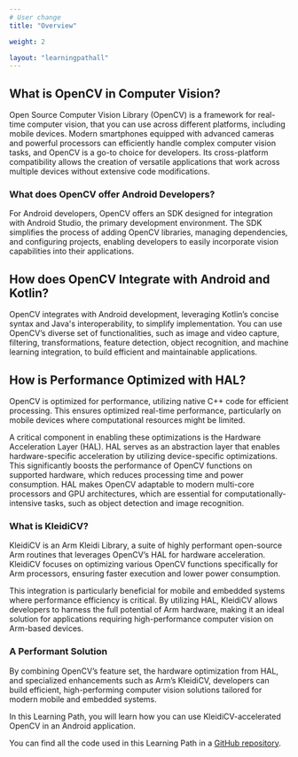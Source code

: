 ```yaml
---
# User change
title: "Overview"

weight: 2

layout: "learningpathall"
---
```


## What is OpenCV in Computer Vision?
Open Source Computer Vision Library (OpenCV) is a framework for real-time computer vision, that you can use across different platforms, including mobile devices. Modern smartphones equipped with advanced cameras and powerful processors can efficiently handle complex computer vision tasks, and OpenCV is a go-to choice for developers. Its cross-platform compatibility allows the creation of versatile applications that work across multiple devices without extensive code modifications.

### What does OpenCV offer Android Developers?
For Android developers, OpenCV offers an SDK designed for integration with Android Studio, the primary development environment. The SDK simplifies the process of adding OpenCV libraries, managing dependencies, and configuring projects, enabling developers to easily incorporate vision capabilities into their applications.

## How does OpenCV Integrate with Android and Kotlin?
OpenCV integrates with Android development, leveraging Kotlin’s concise syntax and Java's interoperability, to simplify implementation. You can use OpenCV’s diverse set of functionalities, such as image and video capture, filtering, transformations, feature detection, object recognition, and machine learning integration, to build efficient and maintainable applications.

## How is Performance Optimized with HAL?
OpenCV is optimized for performance, utilizing native C++ code for efficient processing. This ensures optimized real-time performance, particularly on mobile devices where computational resources might be limited. 

A critical component in enabling these optimizations is the Hardware Acceleration Layer (HAL). HAL serves as an abstraction layer that enables hardware-specific acceleration by utilizing device-specific optimizations. This significantly boosts the performance of OpenCV functions on supported hardware, which reduces processing time and power consumption. HAL makes OpenCV adaptable to modern multi-core processors and GPU architectures, which are essential for computationally-intensive tasks, such as object detection and image recognition.

### What is KleidiCV?
KleidiCV is an Arm Kleidi Library, a suite of highly performant open-source Arm routines that leverages OpenCV’s HAL for hardware acceleration. KleidiCV focuses on optimizing various OpenCV functions specifically for Arm processors, ensuring faster execution and lower power consumption. 

This integration is particularly beneficial for mobile and embedded systems where performance efficiency is critical. By utilizing HAL, KleidiCV allows developers to harness the full potential of Arm hardware, making it an ideal solution for applications requiring high-performance computer vision on Arm-based devices.

### A Performant Solution
By combining OpenCV’s feature set, the hardware optimization from HAL, and specialized enhancements such as Arm’s KleidiCV, developers can build efficient, high-performing computer vision solutions tailored for modern mobile and embedded systems.

In this Learning Path, you will learn how you can use KleidiCV-accelerated OpenCV in an Android application.

You can find all the code used in this Learning Path in a [GitHub repository](https://github.com/dawidborycki/Arm64.KleidiCV.Demo.git).
